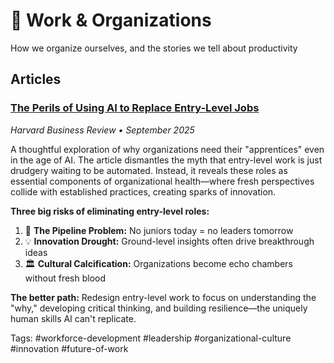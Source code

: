 # 💼 Work & Organizations

How we organize ourselves, and the stories we tell about productivity

## Articles

### [The Perils of Using AI to Replace Entry-Level Jobs](https://hbr.org/2025/09/the-perils-of-using-ai-to-replace-entry-level-jobs)
*Harvard Business Review • September 2025*

A thoughtful exploration of why organizations need their "apprentices" even in the age of AI. The article dismantles the myth that entry-level work is just drudgery waiting to be automated. Instead, it reveals these roles as essential components of organizational health—where fresh perspectives collide with established practices, creating sparks of innovation.

**Three big risks of eliminating entry-level roles:**
1. 🚫 **The Pipeline Problem:** No juniors today = no leaders tomorrow
2. 💡 **Innovation Drought:** Ground-level insights often drive breakthrough ideas
3. 🏛️ **Cultural Calcification:** Organizations become echo chambers without fresh blood

**The better path:** Redesign entry-level work to focus on understanding the "why," developing critical thinking, and building resilience—the uniquely human skills AI can't replicate.

Tags: #workforce-development #leadership #organizational-culture #innovation #future-of-work
